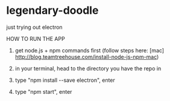 # legendary-doodle
just trying out electron

HOW TO RUN THE APP

1. get node.js + npm commands first 
(follow steps here: [mac] http://blog.teamtreehouse.com/install-node-js-npm-mac)

2. in your terminal, head to the directory you have the repo in

3. type "npm install --save electron", enter

4. type "npm start", enter